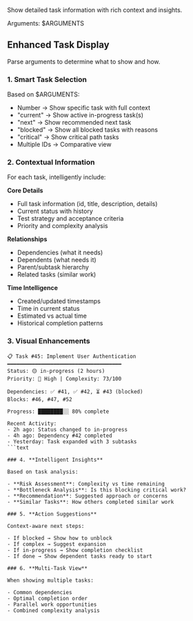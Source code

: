 Show detailed task information with rich context and insights.

Arguments: $ARGUMENTS

## Enhanced Task Display

Parse arguments to determine what to show and how.

### 1. **Smart Task Selection**

Based on $ARGUMENTS:

- Number → Show specific task with full context
- "current" → Show active in-progress task(s)
- "next" → Show recommended next task
- "blocked" → Show all blocked tasks with reasons
- "critical" → Show critical path tasks
- Multiple IDs → Comparative view

### 2. **Contextual Information**

For each task, intelligently include:

**Core Details**

- Full task information (id, title, description, details)
- Current status with history
- Test strategy and acceptance criteria
- Priority and complexity analysis

**Relationships**

- Dependencies (what it needs)
- Dependents (what needs it)
- Parent/subtask hierarchy
- Related tasks (similar work)

**Time Intelligence**

- Created/updated timestamps
- Time in current status
- Estimated vs actual time
- Historical completion patterns

### 3. **Visual Enhancements**

````text
📋 Task #45: Implement User Authentication
━━━━━━━━━━━━━━━━━━━━━━━━━━━━━━━━━━━━━
Status: 🟡 in-progress (2 hours)
Priority: 🔴 High | Complexity: 73/100

Dependencies: ✅ #41, ✅ #42, ⏳ #43 (blocked)
Blocks: #46, #47, #52

Progress: ████████░░ 80% complete

Recent Activity:
- 2h ago: Status changed to in-progress
- 4h ago: Dependency #42 completed
- Yesterday: Task expanded with 3 subtasks
```text

### 4. **Intelligent Insights**

Based on task analysis:

- **Risk Assessment**: Complexity vs time remaining
- **Bottleneck Analysis**: Is this blocking critical work?
- **Recommendation**: Suggested approach or concerns
- **Similar Tasks**: How others completed similar work

### 5. **Action Suggestions**

Context-aware next steps:

- If blocked → Show how to unblock
- If complex → Suggest expansion
- If in-progress → Show completion checklist
- If done → Show dependent tasks ready to start

### 6. **Multi-Task View**

When showing multiple tasks:

- Common dependencies
- Optimal completion order
- Parallel work opportunities
- Combined complexity analysis
````
